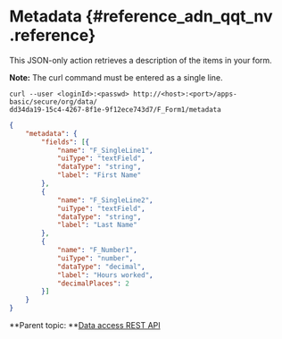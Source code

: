 # Metadata {#reference_adn_qqt_nv .reference}

This JSON-only action retrieves a description of the items in your form.

**Note:** The curl command must be entered as a single line.

```
curl --user <loginId>:<passwd> http://<host>:<port>/apps-basic/secure/org/data/
dd34da19-15c4-4267-8f1e-9f12ece743d7/F_Form1/metadata
```

```json
{
	"metadata": {
		"fields": [{
			"name": "F_SingleLine1",
			"uiType": "textField",
			"dataType": "string",
			"label": "First Name"
		},
		{
			"name": "F_SingleLine2",
			"uiType": "textField",
			"dataType": "string",
			"label": "Last Name"
		},
		{
			"name": "F_Number1",
			"uiType": "number",
			"dataType": "decimal",
			"label": "Hours worked",
			"decimalPlaces": 2
		}]
	}
}
```

**Parent topic: **[Data access REST API](ref_data_access_rest_api.md)

